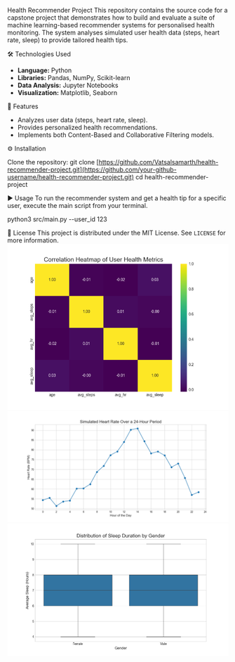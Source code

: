 Health Recommender Project
This repository contains the source code for a capstone project that demonstrates how to build and evaluate a suite of machine learning-based recommender systems for personalised health monitoring. The system analyses simulated user health data (steps, heart rate, sleep) to provide tailored health tips.

🛠️ Technologies Used
- **Language:** Python
- **Libraries:** Pandas, NumPy, Scikit-learn
- **Data Analysis:** Jupyter Notebooks
- **Visualization:** Matplotlib, Seaborn

🚀 Features
- Analyzes user data (steps, heart rate, sleep).
- Provides personalized health recommendations.
- Implements both Content-Based and Collaborative Filtering models.

⚙️ Installation

Clone the repository:
   git clone [https://github.com/Vatsalsamarth/health-recommender-project.git](https://github.com/your-github-username/health-recommender-project.git)
   cd health-recommender-project


▶️ Usage
To run the recommender system and get a health tip for a specific user, execute the main script from your terminal.

python3 src/main.py --user_id 123

📄 License
This project is distributed under the MIT License. See `LICENSE` for more information.
![Correlation Heatmap](plots/eda_correlation_heatmap.png)
![Heart Rate Timeseries Plot](plots/eda_hr_timeseries.png)
![Sleep Data Boxplot](plots/eda_sleep_boxplot.png)


